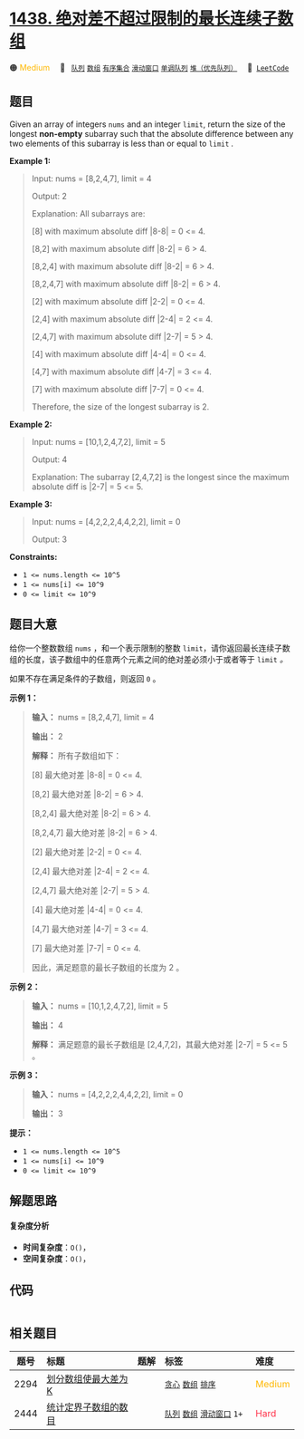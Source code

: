 # [1438. 绝对差不超过限制的最长连续子数组](https://leetcode.com/problems/longest-continuous-subarray-with-absolute-diff-less-than-or-equal-to-limit)

🟠 <font color=#ffb800>Medium</font>&emsp; 🔖&ensp; [`队列`](/outline/tag/queue.md) [`数组`](/outline/tag/array.md) [`有序集合`](/outline/tag/ordered-set.md) [`滑动窗口`](/outline/tag/sliding-window.md) [`单调队列`](/outline/tag/monotonic-queue.md) [`堆（优先队列）`](/outline/tag/heap-priority-queue.md)&emsp; 🔗&ensp;[`LeetCode`](https://leetcode.com/problems/longest-continuous-subarray-with-absolute-diff-less-than-or-equal-to-limit)

## 题目

Given an array of integers `nums` and an integer `limit`, return the size of
the longest **non-empty** subarray such that the absolute difference between
any two elements of this subarray is less than or equal to `limit` _._



**Example 1:**

> Input: nums = [8,2,4,7], limit = 4
> 
> Output: 2 
> 
> Explanation: All subarrays are: 
> 
> [8] with maximum absolute diff |8-8| = 0 <= 4.
> 
> [8,2] with maximum absolute diff |8-2| = 6 > 4. 
> 
> [8,2,4] with maximum absolute diff |8-2| = 6 > 4.
> 
> [8,2,4,7] with maximum absolute diff |8-2| = 6 > 4.
> 
> [2] with maximum absolute diff |2-2| = 0 <= 4.
> 
> [2,4] with maximum absolute diff |2-4| = 2 <= 4.
> 
> [2,4,7] with maximum absolute diff |2-7| = 5 > 4.
> 
> [4] with maximum absolute diff |4-4| = 0 <= 4.
> 
> [4,7] with maximum absolute diff |4-7| = 3 <= 4.
> 
> [7] with maximum absolute diff |7-7| = 0 <= 4. 
> 
> Therefore, the size of the longest subarray is 2.

**Example 2:**

> Input: nums = [10,1,2,4,7,2], limit = 5
> 
> Output: 4 
> 
> Explanation: The subarray [2,4,7,2] is the longest since the maximum absolute diff is |2-7| = 5 <= 5.

**Example 3:**

> Input: nums = [4,2,2,2,4,4,2,2], limit = 0
> 
> Output: 3

**Constraints:**

  * `1 <= nums.length <= 10^5`
  * `1 <= nums[i] <= 10^9`
  * `0 <= limit <= 10^9`


## 题目大意

给你一个整数数组 `nums` ，和一个表示限制的整数 `limit`，请你返回最长连续子数组的长度，该子数组中的任意两个元素之间的绝对差必须小于或者等于
`limit` _。_

如果不存在满足条件的子数组，则返回 `0` 。



**示例 1：**

> 
> 
> 
> 
> 
> **输入：** nums = [8,2,4,7], limit = 4
> 
> **输出：** 2 
> 
> **解释：** 所有子数组如下：
> 
> [8] 最大绝对差 |8-8| = 0 <= 4.
> 
> [8,2] 最大绝对差 |8-2| = 6 > 4. 
> 
> [8,2,4] 最大绝对差 |8-2| = 6 > 4.
> 
> [8,2,4,7] 最大绝对差 |8-2| = 6 > 4.
> 
> [2] 最大绝对差 |2-2| = 0 <= 4.
> 
> [2,4] 最大绝对差 |2-4| = 2 <= 4.
> 
> [2,4,7] 最大绝对差 |2-7| = 5 > 4.
> 
> [4] 最大绝对差 |4-4| = 0 <= 4.
> 
> [4,7] 最大绝对差 |4-7| = 3 <= 4.
> 
> [7] 最大绝对差 |7-7| = 0 <= 4. 
> 
> 因此，满足题意的最长子数组的长度为 2 。
> 
> 

**示例 2：**

> 
> 
> 
> 
> 
> **输入：** nums = [10,1,2,4,7,2], limit = 5
> 
> **输出：** 4 
> 
> **解释：** 满足题意的最长子数组是 [2,4,7,2]，其最大绝对差 |2-7| = 5 <= 5 。
> 
> 

**示例 3：**

> 
> 
> 
> 
> 
> **输入：** nums = [4,2,2,2,4,4,2,2], limit = 0
> 
> **输出：** 3
> 
> 



**提示：**

  * `1 <= nums.length <= 10^5`
  * `1 <= nums[i] <= 10^9`
  * `0 <= limit <= 10^9`


## 解题思路

#### 复杂度分析

- **时间复杂度**：`O()`，
- **空间复杂度**：`O()`，

## 代码

```javascript

```

## 相关题目

<!-- prettier-ignore -->
| 题号 | 标题 | 题解 | 标签 | 难度 |
| :------: | :------ | :------: | :------ | :------ |
| 2294 | [划分数组使最大差为 K](https://leetcode.com/problems/partition-array-such-that-maximum-difference-is-k) |  |  [`贪心`](/outline/tag/greedy.md) [`数组`](/outline/tag/array.md) [`排序`](/outline/tag/sorting.md) | <font color=#ffb800>Medium</font> |
| 2444 | [统计定界子数组的数目](https://leetcode.com/problems/count-subarrays-with-fixed-bounds) |  |  [`队列`](/outline/tag/queue.md) [`数组`](/outline/tag/array.md) [`滑动窗口`](/outline/tag/sliding-window.md) `1+` | <font color=#ff334b>Hard</font> |

<style>
.blue {
    background-color: #096dd9;
    padding: 0.25rem 0.5rem;
    margin: 0;
    font-size: 0.85em;
    border-radius: 3px;
    color: white;
    font-weight: 500;
}
table th:first-of-type { width: 10%; }
table th:nth-of-type(2) { width: 35%; }
table th:nth-of-type(3) { width: 10%; }
table th:nth-of-type(4) { width: 35%; }
table th:nth-of-type(5) { width: 10%; }
</style>
